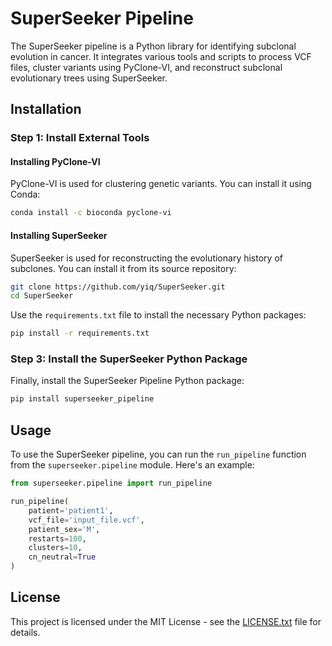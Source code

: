 
# SuperSeeker Pipeline

The SuperSeeker pipeline is a Python library for identifying subclonal evolution in cancer. It integrates various tools and scripts to process VCF files, cluster variants using PyClone-VI, and reconstruct subclonal evolutionary trees using SuperSeeker.

## Installation

### Step 1: Install External Tools

#### Installing PyClone-VI

PyClone-VI is used for clustering genetic variants. You can install it using Conda:

```bash
conda install -c bioconda pyclone-vi
```

#### Installing SuperSeeker

SuperSeeker is used for reconstructing the evolutionary history of subclones. You can install it from its source repository:

```bash
git clone https://github.com/yiq/SuperSeeker.git
cd SuperSeeker
```

Use the `requirements.txt` file to install the necessary Python packages:

```bash
pip install -r requirements.txt
```

### Step 3: Install the SuperSeeker Python Package

Finally, install the SuperSeeker Pipeline Python package:

```bash
pip install superseeker_pipeline
```
## Usage

To use the SuperSeeker pipeline, you can run the `run_pipeline` function from the `superseeker.pipeline` module. Here's an example:

```python
from superseeker.pipeline import run_pipeline

run_pipeline(
    patient='patient1',
    vcf_file='input_file.vcf',
    patient_sex='M',
    restarts=100,
    clusters=10,
    cn_neutral=True
)
```

## License

This project is licensed under the MIT License - see the [LICENSE.txt](LICENSE.txt) file for details.
